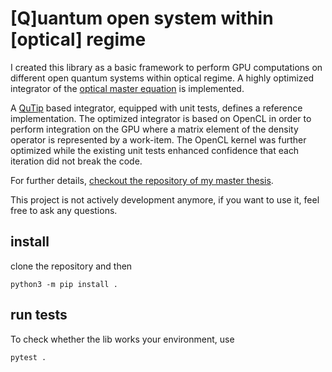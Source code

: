 # [Q]uantum open system within [optical] regime
I created this library as a basic framework to perform GPU computations on different open quantum systems
within optical regime. A highly optimized integrator of the [optical master equation][1] is implemented.

A [QuTip][1] based integrator, equipped with unit tests, defines a reference implementation. The optimized integrator is based on OpenCL in order to perform integration on the GPU where a matrix element of the density operator is represented by a work-item. The OpenCL kernel was further optimized while the existing unit tests enhanced confidence that each iteration did not break the code.

For further details, [checkout the repository of my master thesis][3].

This project is not actively development anymore, if you want to use it, feel free to ask any questions.

## install

clone the repository and then

```
python3 -m pip install .
```


## run tests

To check whether the lib works your environment, use

```bash
pytest .
```

[1]: https://en.wikiversity.org/wiki/Open_Quantum_Systems/The_Quantum_Optical_Master_Equation
[2]: http://qutip.org/
[3]: https://github.com/keksnicoh/msc_thesis_dc_qjj
